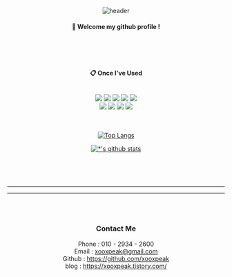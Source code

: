 <div align="center">
  
![header](https://capsule-render.vercel.app/api?type=waving&color=00ffdf&height=200&section=header&text=Sujin%20Kim&fontSize=90)

####  :wave: Welcome my github profile !

<br/>
<br/>
<br/>

####  :clipboard: Once I've Used

<br/>
<img src="https://img.shields.io/badge/JAVA-007396?style=for-the-badge&logo=java&logoColor=white">
<img src="https://img.shields.io/badge/MySQL-4479A1?style=for-the-badge&logo=MySQL&logoColor=white">
<img src="https://img.shields.io/badge/Oracle-F80000?style=for-the-badge&logo=Oracle&logoColor=white">
<img src="https://img.shields.io/badge/Eclipse-2C2255?style=for-the-badge&logo=Eclipse%20IDE&logoColor=white">
<img src="https://img.shields.io/badge/Spring-6DB33F?style=for-the-badge&logo=Spring&logoColor=white">
<br/>
<img src="https://img.shields.io/badge/HTML-E34F26?style=for-the-badge&logo=HTML&logoColor=white">
<img src="https://img.shields.io/badge/CSS-1572B6?style=for-the-badge&logo=CSS&logoColor=white">
<img src="https://img.shields.io/badge/JavaScript-F7DF1E?style=for-the-badge&logo=JavaScript&logoColor=white">
<img src="https://img.shields.io/badge/jQuery-0769AD?style=for-the-badge&logo=jQuery&logoColor=white">

<br/>
<br/>
<br/>



[![Top Langs](https://github-readme-stats.vercel.app/api/top-langs/?username=xooxpeak)](https://github.com/xooxpeak/github-readme-stats)

[![*'s github stats](https://github-readme-stats.vercel.app/api?username=xooxpeak)](https://github.com/xooxpeak)


<br/>
<br/>
<br/>




---





---

<br/>
<br/>




### Contact Me



Phone : 010 - 2934 - 2600 <br>
Email : xooxpeak@gmail.com <br>
Github : https://github.com/xooxpeak <br>
blog : https://xooxpeak.tistory.com/


</div>
